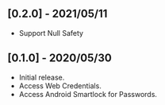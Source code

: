 ## [0.2.0] - 2021/05/11

* Support Null Safety

## [0.1.0] - 2020/05/30

* Initial release.
* Access Web Credentials.
* Access Android Smartlock for Passwords.

